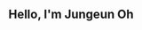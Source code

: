 
<p align="center">
 <h2 align="center">Hello, I'm Jungeun Oh</h2>
</p>

<br />
<!-- 
<code><img height="20" alt="javascript" src="https://raw.githubusercontent.com/github/explore/80688e429a7d4ef2fca1e82350fe8e3517d3494d/topics/javascript/javascript.png"></code>
<code><img height="20" alt="typescript" src="https://raw.githubusercontent.com/github/explore/80688e429a7d4ef2fca1e82350fe8e3517d3494d/topics/typescript/typescript.png"></code>
<code><img height="20" alt="react" src="https://raw.githubusercontent.com/github/explore/80688e429a7d4ef2fca1e82350fe8e3517d3494d/topics/react/react.png"></code>
<code><img height="20" alt="nodejs" src="https://raw.githubusercontent.com/github/explore/80688e429a7d4ef2fca1e82350fe8e3517d3494d/topics/nodejs/nodejs.png"></code>   
 -->

<br/>

<!-- 
![Jungeun's GitHub stats](https://github-readme-stats.vercel.app/api?username=jungeuno&show_icons=true&theme=radical)
[![Top Langs](https://github-readme-stats.vercel.app/api/top-langs/?username=jungeuno&layout=compact)]
 -->

<!-- 
#### Top Repositories


<a href="https://github.com/jungeuno/github-readme-stats">
  <img align="center" src="https://github-readme-stats.vercel.app/api/pin/?username=jungeuno&repo=github-readme-stats&theme=buefy" />
</a>
<a href="https://github.com/jungeuno/jungeuno.github.io">
  <img align="center" src="https://github-readme-stats.vercel.app/api/pin/?username=jungeuno&repo=jungeuno.github.io&theme=buefy" />
</a>
 -->
<br />

<!--
**jungeuno/jungeuno** is a ✨ _special_ ✨ repository because its `README.md` (this file) appears on your GitHub profile.

Here are some ideas to get you started:

- 🔭 I’m currently working on ...
- 🌱 I’m currently learning ...
- 👯 I’m looking to collaborate on ...
- 🤔 I’m looking for help with ...
- 💬 Ask me about ...
- 📫 How to reach me: ...
- 😄 Pronouns: ...
- ⚡ Fun fact: ...
-->
